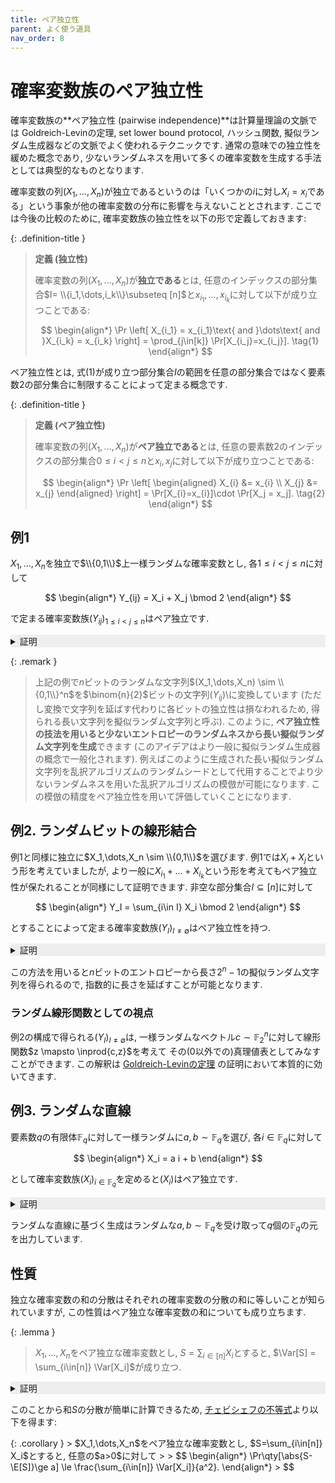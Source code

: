 ```yaml
---
title: ペア独立性
parent: よく使う道具
nav_order: 8
---
```

# 確率変数族のペア独立性

確率変数族の**ペア独立性 (pairwise independence)**は計算量理論の文脈では
Goldreich-Levinの定理, set lower bound protocol, ハッシュ関数, 擬似ランダム生成器などの文脈でよく使われるテクニックです.
通常の意味での独立性を緩めた概念であり, 少ないランダムネスを用いて多くの確率変数を生成する手法としては典型的なものとなります.

確率変数の列$(X_1,\dots,X_n)$が独立であるというのは「いくつかの$i$に対し$X_i=x_i$である」という事象が他の確率変数の分布に影響を与えないこととされます.
ここでは今後の比較のために, 確率変数族の独立性を以下の形で定義しておきます:

{: .definition-title }
> **定義 (独立性)**
>
> 確率変数の列$(X_1,\dots,X_n$)が**独立である**とは, 任意のインデックスの部分集合$I= \\{i_1,\dots,i_k\\}\subseteq [n]$と$x_{i_1},\dots,x_{i_k}$に対して以下が成り立つことである:
> 
>$$
  \begin{align*}
    \Pr \left[ X_{i_1} = x_{i_1}\text{ and }\dots\text{ and }X_{i_k} = x_{i_k} \right] = \prod_{j\in[k]} \Pr[X_{i_j}=x_{i_j}]. \tag{1}
  \end{align*}
>$$

ペア独立性とは, 式(1)が成り立つ部分集合$I$の範囲を任意の部分集合ではなく要素数$2$の部分集合に制限することによって定まる概念です.

{: .definition-title }
> **定義 (ペア独立性)**
>
> 確率変数の列$(X_1,\dots,X_n$)が**ペア独立である**とは, 任意の要素数$2$のインデックスの部分集合$0\le i < j \le n$と$x_i,x_j$に対して以下が成り立つことである:
> 
>$$
  \begin{align*}
    \Pr \left[ 
      \begin{aligned}
      X_{i} &= x_{i} \\
      X_{j} &= x_{j}
      \end{aligned}
      \right] = \Pr[X_{i}=x_{i}]\cdot \Pr[X_j = x_j]. \tag{2}
  \end{align*}
>$$

## 例1

$X_1,\dots,X_n$を独立で$\\{0,1\\}$上一様ランダムな確率変数とし, 各$1\le i < j \le n$に対して

$$
  \begin{align*}
    Y_{ij} = X_i + X_j \bmod 2
  \end{align*}
$$

で定まる確率変数族$(Y_{ij})_{1\le i<j\le n}$はペア独立です.

<details markdown="1" style="background-color: #eee;">

<summary style="display: list-item">証明</summary>
  
  簡単のため$n=3$で考えます (一般の$n$についても同様).
  任意の$y_{12},y_{23}\in \\{0,1\\}$に対して

  $$
    \begin{align*}
      \Pr\left[
        \begin{aligned}
        Y_{12}&=y_{12} \\
        Y_{23}&=y_{23} \end{aligned}
        \right]
        &= \Pr\left[
          \begin{aligned}
            X_1+X_2&=y_{12} \pmod 2 \\
            X_2+X_3&=y_{23} \pmod 2
          \end{aligned}
          \right] \\
        &= \Pr\left[
          \begin{aligned}
            X_1 &= y_{12} + X_2 \pmod 2 \\
            X_3 &= y_{23} + X_2 \pmod 2
          \end{aligned}
          \right] \\
        &= \frac{1}{4} \\
        &= \Pr[Y_{12}=y_{12}]\cdot \Pr[Y_{23}=y_{23}]
    \end{align*}
  $$

  を得ます. 三つ目の等式では$X_1,X_2,X_3$の独立性を用いています.
  

</details>

{: .remark }
> 上記の例で$n$ビットのランダムな文字列$(X_1,\dots,X_n) \sim \\{0,1\\}^n$を$\binom{n}{2}$ビットの文字列$(Y_{ij})$\に変換しています (ただし変換で文字列を延ばす代わりに各ビットの独立性は損なわれるため, 得られる長い文字列を擬似ランダム文字列と呼ぶ).
> このように, **ペア独立性の技法を用いると少ないエントロピーのランダムネスから長い擬似ランダム文字列を生成**できます (このアイデアはより一般に擬似ランダム生成器の概念で一般化されます). 例えばこのように生成された長い擬似ランダム文字列を乱択アルゴリズムのランダムシードとして代用することでより少ないランダムネスを用いた乱択アルゴリズムの模倣が可能になります. この模倣の精度をペア独立性を用いて評価していくことになります.

## 例2. ランダムビットの線形結合

例1と同様に独立に$X_1,\dots,X_n \sim \\{0,1\\}$を選びます.
例1では$X_i + X_j$という形を考えていましたが, より一般に$X_{i_1}+\dots + X_{i_k}$という形を考えてもペア独立性が保たれることが同様にして証明できます.
非空な部分集合$I \subseteq [n]$に対して

$$
  \begin{align*}
    Y_I = \sum_{i\in I} X_i \bmod 2
  \end{align*}
$$

とすることによって定まる確率変数族$(Y_I)_{I\ne \emptyset}$はペア独立性を持つ. 

<details markdown="1" style="background-color: #eee;">

<summary style="display: list-item">証明</summary>
  
  任意の非空な$I \subseteq[n]$に対して, $X_1,\dots,X_n\sim \\{0,1\\}$が独立一様ランダムなので, $Y_I$の周辺分布も$\\{0,1\\}$上で一様となります.
  また, 相異なる二つの非空な部分集合$I,J\subseteq[n]$および$a,b \in \\{0,1\\}$に対して

  $$
    \begin{align*}
      \Pr \left[ \begin{aligned}
        Y_I &= a \\
        Y_J &= b
                  \end{aligned}
       \right]
       &=
       \Pr \left[ \begin{aligned}
        Y_{I\setminus J} + Y_{I\cap J} &= a \\
        Y_{J\setminus I} + Y_{I\cap J} &= b
                  \end{aligned}
       \right] \\
      &=
      \Pr \left[ \begin{aligned}
        Y_{I\setminus J} &= a - Y_{I\cap J} \\
        Y_{J\setminus I} &= b - Y_{I\cap J}
                  \end{aligned}
       \right] \\
       &= \frac{1}{4}
    \end{align*}
  $$

<details markdown="1" style="background-color: #eee;">
<summary style="display: list-item">証明</summary>
  
</details>


  より, 確かにペア独立性を満たします.
  ここで最後の等式では, $X_i$たちの独立性より, $Y_{I\setminus J}$と$Y_{J\setminus I}$が独立であることを用いています ($I\ne J$より$I\setminus J$と$J\setminus I$はどちらも非空であることに注意). $\square$

</details>

この方法を用いると$n$ビットのエントロピーから長さ$2^n-1$の擬似ランダム文字列を得られるので, 指数的に長さを延ばすことが可能となります.

### ランダム線形関数としての視点

  例2の構成で得られる$(Y_I)_{I\ne \emptyset}$は, 一様ランダムなベクトル$c \sim \mathbb{F}_2^n$に対して線形関数$z \mapsto \inprod{c,z}$を考えて
  その($0$以外での)真理値表としてみなすことができます. 
  この解釈は [Goldreich-Levinの定理]({{site.baseurl}}/docs/average_case_complexity/Goldreich-Levin)
  の証明において本質的に効いてきます.

## 例3. ランダムな直線

要素数$q$の有限体$\mathbb{F}_q$に対して一様ランダムに$a,b\sim \mathbb{F}_q$を選び, 各$i\in \mathbb{F}_q$に対して

$$
  \begin{align*}
    X_i = a i + b
  \end{align*}
$$

として確率変数族$(X_i)_{i\in \mathbb{F}_q}$を定めると$(X_i)$はペア独立です.

<details markdown="1" style="background-color: #eee;">
<summary style="display: list-item">証明</summary>

  任意の相異なる$\mathbb{F}_q$の元$i,j$および$c,d \in \mathbb{F}_q$に対して
  
  $$
    \begin{align*}
      \Pr \left[
          \begin{aligned}
            X_i &= c \\
            X_j &= d
          \end{aligned}
        \right] &=
      \Pr_{a,b\sim \mathbb{F}_q} \left[
          \begin{aligned}
            ai+b &= c \\
            aj+b &= d
          \end{aligned}
        \right] \\
      &=
      \Pr_{a,b\sim \mathbb{F}_q} \left[
          \begin{bmatrix}
            i & 1 \\
            j & 1
          \end{bmatrix}
          \begin{bmatrix}
            a \\
            b
          \end{bmatrix}
          =
          \begin{bmatrix}
            c \\
            d
          \end{bmatrix}
      \right]      
    \end{align*}
  $$

  ここで, $i\ne j$より行列

$$
  \begin{align*}
     \begin{bmatrix}
            i & 1 \\
            j & 1
          \end{bmatrix}
  \end{align*}
$$

  は逆行列を持つ (Vandermonde行列の特殊ケース) ので, 最後の等式の確率の中身は$a=\ast,b=\ast$の形で書けます. $a,b$は一様ランダムなので, この確率は$1/q^2$です.
  一方で, ランダムな$a,b\sim \mathbb{F}_q$と固定した$i\in \mathbb{F}_q$に対し$X_i=ai+b$の周辺分布は$\mathbb{F}_q$上一様なので, 確かに$(X_i)$はペア独立です.  

</details>

ランダムな直線に基づく生成はランダムな$a,b\sim \mathbb{F}_q$を受け取って$q$個の$\mathbb{F}_q$の元を出力しています.

## 性質

独立な確率変数の和の分散はそれぞれの確率変数の分散の和に等しいことが知られていますが,
この性質はペア独立な確率変数の和についても成り立ちます.

{: .lemma }
> $X_1,\dots,X_n$をペア独立な確率変数とし, $S=\sum_{i\in[n]} X_i$とすると, $\Var[S] = \sum_{i\in[n]} \Var[X_i]$が成り立つ.

<details markdown="1" style="background-color: #eee;">
<summary style="display: list-item">証明</summary>

確率変数はシフト(定数$a$に対して$X$を$X+a$に変換する操作)に対して分散は変わらないので, $X_i$の期待値を$0$にシフトしても一般性を失いません.
  このとき, $S$の期待値は$0$なので, その分散は$\E[S^2]$に等しくなります.
  また, $X_i$たちはペア独立なので, $i\ne j$に対して$\E[X_iX_j]=\E[X_i]\E[X_j]=0$が成り立ちます.
  実際, $i\ne j$に対して$\Pr[X_i=x_i \text{ and }X_j=x_j]=\Pr[X_i=x_i]\Pr[X_j=x_j]$だから

  $$
    \begin{align*}
      \E[X_iX_j] &= \sum_{x_i,x_j} x_i x_j \Pr[X_i=x_i \text{ and }X_j=x_j] \\
      &= \sum_{x_i,x_j} x_i x_j \Pr[X_i=x_i]\Pr[X_j=x_j] \\
      &= \left( \sum_{x_i} x_i \Pr[X_i=x_i] \right) \left( \sum_{x_j} x_j \Pr[X_j=x_j] \right) \\
      &= \E[X_i]\E[X_j] \\
      &= 0
    \end{align*}
  $$
  
  となります.
  従って, 期待値の線形性より

  $$
    \begin{align*}
      \E[S^2] &= \E\left[ \left( \sum_{i\in[n]} X_i \right)^2 \right] \\
      &= \E\left[ \sum_{i\in[n]} X_i^2 + \sum_{i\ne j} X_iX_j \right] \\
      &= \sum_{i\in[n]} \E[X_i^2] + \sum_{i\ne j} \E[X_iX_j] \\
      &= \sum_{i\in[n]} \E[X_i^2] \\
      &= \sum_{i\in[n]} \Var[X_i] & & \because\text{ $X_i$の期待値は$0$}
    \end{align*}
  $$
  
  となり主張を得ます. $\square$
</details>

このことから和$S$の分散が簡単に計算できるため, <a href="{{site.baseurl}}/docs/tools/prob_inequalities#chebyshev-inequality">チェビシェフの不等式</a>より以下を得ます:

<div id="pairwise_independent_chebyshev" markdown="1">
{: .corollary }
> $X_1,\dots,X_n$をペア独立な確率変数とし, $S=\sum_{i\in[n]} X_i$とすると, 任意の$a>0$に対して
> 
> $$
  \begin{align*}
    \Pr\qty[\abs{S-\E[S]}\ge a] \le \frac{\sum_{i\in[n]} \Var[X_i]}{a^2}.
  \end{align*}
> $$
</div>
